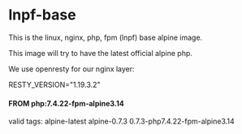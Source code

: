 # lnpf-base
This is the linux, nginx, php, fpm (lnpf) base alpine image.

This image will try to have the latest official alpine php.

We use openresty for our nginx layer:

RESTY_VERSION="1.19.3.2"

#### FROM php:7.4.22-fpm-alpine3.14

valid tags: alpine-latest alpine-0.7.3 0.7.3-php7.4.22-fpm-alpine3.14

